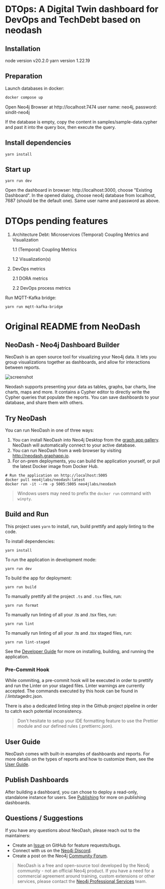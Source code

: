 # DTOps: A Digital Twin dashboard for DevOps and TechDebt based on neodash

## Installation

node version v20.2.0
yarn version 1.22.19

## Preparation

Launch databases in docker:
```bash 
docker compose up
```

Open Neo4j Browser at http://localhost:7474
user name: neo4j, password: sindit-neo4j

If the database is empty, copy the content in samples/sample-data.cypher and past it into the query box, then execute the query.

## Install dependencies

```
yarn install
```

## Start up

```
yarn run dev
```

Open the dashboard in browser: http://localhost:3000, choose "Existing Dashboard". In the opened dialog, choose neo4j database from localhost, 7687 (should be the default one). Same user name and password as above.

# DTOps pending features

1. Architecture Debt: Microservices (Temporal) Coupling Metrics and Visualization

	1.1 (Temporal) Coupling Metrics

	1.2  Visualization(s)

2. DevOps metrics

	2.1 DORA metrics

	2.2 DevOps process metrics


Run MQTT-Kafka bridge:

```
yarn run mqtt-kafka-bridge
```

# Original README from NeoDash

## NeoDash - Neo4j Dashboard Builder

NeoDash is an open source tool for visualizing your Neo4j data. It lets you group visualizations together as dashboards, and allow for interactions between reports.

![screenshot](public/screenshot.png)

Neodash supports presenting your data as tables, graphs, bar charts, line charts, maps and more. It contains a Cypher editor to directly write the Cypher queries that populate the reports. You can save dashboards to your database, and share them with others.

## Try NeoDash

You can run NeoDash in one of three ways:

1. You can install NeoDash into Neo4j Desktop from the [graph app gallery](https://install.graphapp.io). NeoDash will automatically connect to your active database.
2. You can run NeoDash from a web browser by visiting http://neodash.graphapp.io.
3. For on-prem deployments, you can build the application yourself, or pull the latest Docker image from Docker Hub.
```
# Run the application on http://localhost:5005
docker pull neo4jlabs/neodash:latest
docker run -it --rm -p 5005:5005 neo4jlabs/neodash
```

> Windows users may need to prefix the `docker run` command with `winpty`.



## Build and Run
This project uses `yarn` to install, run, build prettify and apply linting to the code.

To install dependencies:
```
yarn install
```

To run the application in development mode:
```
yarn run dev
```

To build the app for deployment:
```
yarn run build
```

To manually prettify all the project `.ts` and `.tsx` files, run:
```
yarn run format
```

To manually run linting of all your .ts and .tsx files, run:
```
yarn run lint
```

To manually run linting of all your .ts and .tsx staged files,  run:
```
yarn run lint-staged
```

See the [Developer Guide](https://neo4j.com/labs/neodash/2.2/developer-guide/) for more on installing, building, and running the application.

### Pre-Commit Hook
While commiting, a pre-commit hook will be executed in order to prettify and run the Linter on your staged files. Linter warnings are currently accepted. The commands executed by this hook can be found in /.lintstagedrc.json.

There is also a dedicated linting step in the Github project pipeline in order to catch each potential inconsistency.

> Don't hesitate to setup your IDE formatting feature to use the Prettier module and our defined rules (.prettierrc.json).


## User Guide
NeoDash comes with built-in examples of dashboards and reports. For more details on the types of reports and how to customize them, see the [User Guide](
https://neo4j.com/labs/neodash/2.2/user-guide/).

## Publish Dashboards
After building a dashboard, you can chose to deploy a read-only, standalone instance for users. See [Publishing](https://neo4j.com/labs/neodash/2.2/user-guide/publishing/) for more on publishing dashboards.


## Questions / Suggestions
If you have any questions about NeoDash, please reach out to the maintainers:
- Create an [Issue](https://github.com/neo4j-labs/neodash/issues/new) on GitHub for feature requests/bugs.
- Connect with us on the [Neo4j Discord](https://neo4j.com/developer/discord/).
- Create a post on the Neo4j [Community Forum](https://community.neo4j.com/).

> NeoDash is a free and open-source tool developed by the Neo4j community - not an official Neo4j product. If you have a need for a commercial agreement around training, custom extensions or other services, please contact the [Neo4j Professional Services](https://neo4j.com/professional-services/) team.
